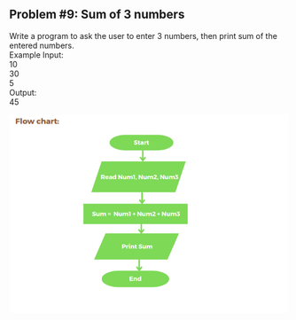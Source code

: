 ## Problem #9: Sum of 3 numbers

Write a program to ask the user to enter 3 numbers, then print sum of the
entered numbers.
<br>Example Input:
<br>10
<br>30
<br>5
<br>Output:
<br>45

<img src = "p9-flow-chart.PNG" alt = "problem #9 flow chart">
